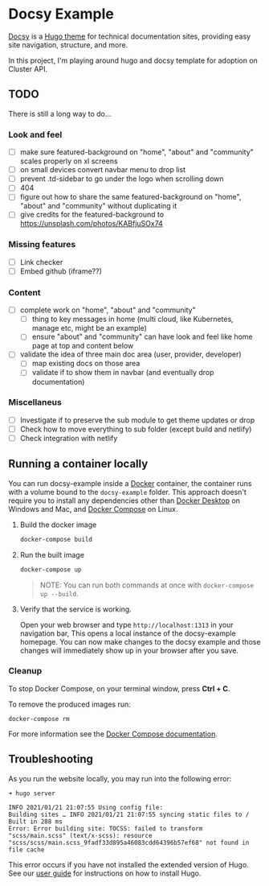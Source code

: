 # Docsy Example

[Docsy][] is a [Hugo theme][] for technical documentation sites, providing easy
site navigation, structure, and more. 

In this project, I'm playing around hugo and docsy template for adoption on Cluster API.

## TODO

There is still a long way to do...

### Look and feel

- [ ] make sure featured-background on "home", "about" and "community" scales properly on xl screens
- [ ] on small devices convert navbar menu to drop list
- [ ] prevent .td-sidebar to go under the logo when scrolling down
- [ ] 404
- [ ] figure out how to share the same featured-background on "home", "about" and "community" without duplicating it
- [ ] give credits for the featured-background to https://unsplash.com/photos/KABfjuSOx74 

### Missing features

- [ ] Link checker
- [ ] Embed github (iframe??)

### Content

- [ ] complete work on "home", "about" and "community"
  - [ ] thing to key messages in home (multi cloud, like Kubernetes, manage etc, might be an example)
  - [ ] ensure "about" and "community" can have look and feel like home page at top and content below
- [ ] validate the idea of three main doc area (user, provider, developer)
  - [ ] map existing docs on those area
  - [ ] validate if to show them in navbar (and eventually drop documentation)

### Miscellaneus

- [ ] Investigate if to preserve the sub module to get theme updates or drop
- [ ] Check how to move everything to sub folder (except build and netlify)
- [ ] Check integration with netlify

## Running a container locally

You can run docsy-example inside a [Docker](https://docs.docker.com/)
container, the container runs with a volume bound to the `docsy-example`
folder. This approach doesn't require you to install any dependencies other
than [Docker Desktop](https://www.docker.com/products/docker-desktop) on
Windows and Mac, and [Docker Compose](https://docs.docker.com/compose/install/)
on Linux.

1. Build the docker image 

   ```bash
   docker-compose build
   ```

1. Run the built image

   ```bash
   docker-compose up
   ```

   > NOTE: You can run both commands at once with `docker-compose up --build`.

1. Verify that the service is working. 

   Open your web browser and type `http://localhost:1313` in your navigation bar,
   This opens a local instance of the docsy-example homepage. You can now make
   changes to the docsy example and those changes will immediately show up in your
   browser after you save.

### Cleanup

To stop Docker Compose, on your terminal window, press **Ctrl + C**. 

To remove the produced images run:

```console
docker-compose rm
```
For more information see the [Docker Compose
documentation](https://docs.docker.com/compose/gettingstarted/).

## Troubleshooting

As you run the website locally, you may run into the following error:

```
➜ hugo server

INFO 2021/01/21 21:07:55 Using config file: 
Building sites … INFO 2021/01/21 21:07:55 syncing static files to /
Built in 288 ms
Error: Error building site: TOCSS: failed to transform "scss/main.scss" (text/x-scss): resource "scss/scss/main.scss_9fadf33d895a46083cdd64396b57ef68" not found in file cache
```

This error occurs if you have not installed the extended version of Hugo.
See our [user guide](https://www.docsy.dev/docs/getting-started/) for instructions on how to install Hugo.

[alternate dashboard]: https://app.netlify.com/sites/goldydocs/deploys
[deploys]: https://app.netlify.com/sites/docsy-example/deploys
[Docsy user guide]: https://docsy.dev/docs
[Docsy]: https://github.com/google/docsy
[example.docsy.dev]: https://example.docsy.dev
[Hugo theme]: https://www.mikedane.com/static-site-generators/hugo/installing-using-themes/
[Netlify]: https://netlify.com

